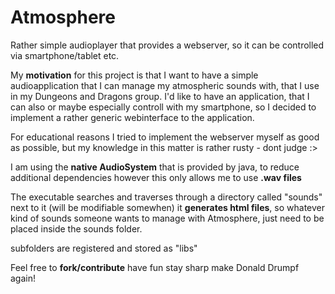 # Atmosphere
Rather simple audioplayer that provides a webserver, so it can be controlled via smartphone/tablet etc.

My **motivation** for this project is that I want to have a simple audioapplication that I can manage my atmospheric sounds with, that I use in my Dungeons and Dragons group. I'd like to have an application, that I can also or maybe especially controll with my smartphone, so I decided to implement a rather generic webinterface to the application.

For educational reasons I tried to implement the webserver myself as good as possible, but my knowledge in this matter is rather rusty - dont judge :>

I am using the **native AudioSystem** that is provided by java, to reduce additional dependencies
however this only allows me to use **.wav files**

The executable searches and traverses through a directory called "sounds" next to it (will be modifiable somewhen)
it **generates html files**, so whatever kind of sounds someone wants to manage with Atmosphere, just need to be placed inside the sounds folder.

subfolders are registered and stored as "libs"

Feel free to **fork/contribute**
have fun
stay sharp
make Donald Drumpf again!
